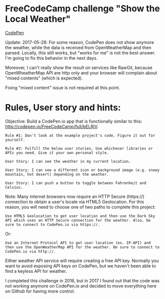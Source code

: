 # FreeCodeCamp challenge "Show the Local Weather"

[CodePen](https://codepen.io/clobrano/pen/wGrbgo)

Update: 2017-05-28: For some reason, CodePen does not show anymore the weather, while the data is received from OpenWeatherMap and then parsed. Locally, this still works, but "works for me" is not the best answer. I'm going to fix this behavior in the next days.

Moreover, I can't really show the result on services like RawGit, because OpenWheatherMap API are http only and your browser will complain about "mixed contents" (which is expected).

Fixing "mixed content" issue is not required at this point.


# Rules, User story and hints:

Objective: Build a CodePen.io app that is functionally similar to this: http://codepen.io/FreeCodeCamp/full/bELRjV.

    Rule #1: Don't look at the example project's code. Figure it out for yourself.

    Rule #2: Fulfill the below user stories. Use whichever libraries or APIs you need. Give it your own personal style.

    User Story: I can see the weather in my current location.

    User Story: I can see a different icon or background image (e.g. snowy mountain, hot desert) depending on the weather.

    User Story: I can push a button to toggle between Fahrenheit and Celsius.

Note: Many internet browsers now require an HTTP Secure (https://) connection to obtain a user's locale via HTML5 Geolocation. For this reason, you will need to choose one of two paths to complete this project:

    Use HTML5 Geolocation to get user location and then use the Dark Sky API which uses an HTTP Secure connection for the weather. Also, be sure to connect to CodePen.io via https://.

Or:

    Use an Internet Protocol API to get user location (ex. IP-API) and then use the OpenWeatherMap API for the weather. Be sure to connect to CodePen.io via http://.

Either weather API service will require creating a free API key. Normally you want to avoid exposing API keys on CodePen, but we haven't been able to find a keyless API for weather.


I completed this challenge in 2016, but in 2017 I found out that the code was not working anymore on CodePen.io and decided to move everything here on Github for having more control.

